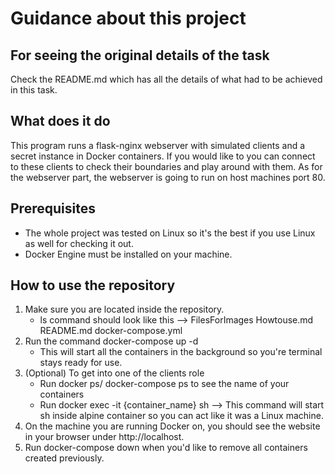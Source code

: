 # Guidance about this project

## For seeing the original details of the task
Check the README.md which has all the details of what had to be achieved in this task.

## What does it do

This program runs a flask-nginx webserver with simulated clients and a secret instance in Docker containers.
If you would like to you can connect to these clients to check their boundaries and play around with them.
As for the webserver part, the webserver is going to run on host machines port 80.

## Prerequisites
- The whole project was tested on Linux so it's the best if you use Linux as well for checking it out.
- Docker Engine must be installed on your machine.

## How to use the repository
1. Make sure you are located inside the repository.
    - ls command should look like this --> FilesForImages     Howtouse.md        README.md          docker-compose.yml
2. Run the command docker-compose up -d
    - This will start all the containers in the background so you're terminal stays ready for use.
3. (Optional) To get into one of the clients role
    - Run docker ps/ docker-compose ps to see the name of your containers
    - Run docker exec -it {container_name} sh --> This command will start sh inside alpine container so you can act like it was a Linux machine.
4. On the machine you are running Docker on, you should see the website in your browser under http://localhost.
5. Run docker-compose down when you'd like to remove all containers created previously.